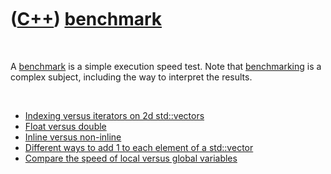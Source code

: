 
 

 

 

 

 

([C++](Cpp.md)) [benchmark](CppBenchmark.md)
==============================================

 

A [benchmark](CppBenchmark.md) is a simple execution speed test. Note
that [benchmarking](CppBenchmark.md) is a complex subject, including
the way to interpret the results.

 

-   [Indexing versus iterators on 2d
    std::vectors](CppTestSpeedIndexingVersusIterators.md)
-   [Float versus double](CppTestFloatVersusDouble.md)
-   [Inline versus non-inline](CppInlineVersusNonInline.md)
-   [Different ways to add 1 to each element of a
    std::vector](CppExerciseAddOne.md)
-   [Compare the speed of local versus global
    variables](CppLocalVersusGlobal.md)

 

 

 

 

 

 

